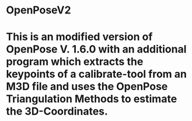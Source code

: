# OpenPoseV2


# This is an modified version of OpenPose V. 1.6.0 with an additional program which extracts the keypoints of a calibrate-tool from an M3D file and uses the OpenPose Triangulation Methods to estimate the 3D-Coordinates.
